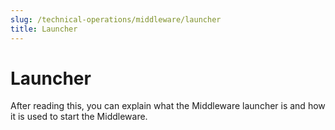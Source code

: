 ```yaml
---
slug: /technical-operations/middleware/launcher
title: Launcher
---
```

# Launcher

After reading this, you can explain what the Middleware launcher is and how it is used to start the Middleware.
